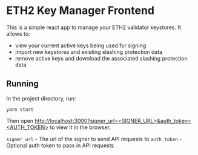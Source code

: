 # ETH2 Key Manager Frontend

This is a simple react app to manage your ETH2 validator keystores. It allows to:

- view your current active keys being used for signing
- import new keystores and existing slashing protection data
- remove active keys and download the associated slashing protection data

## Running

In the project directory, run:

`yarn start`

Then open [http://localhost:3000?signer_url=<SIGNER_URL>&auth_token=<AUTH_TOKEN>](http://localhost:3000) to view it in the browser.

`signer_url` - The url of the signer to send API requests to
`auth_token` - Optional auth token to pass in API requests

